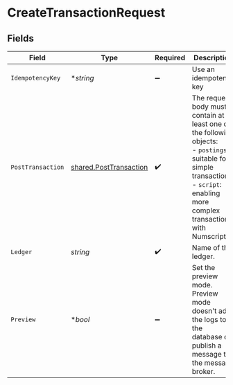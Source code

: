# CreateTransactionRequest


## Fields

| Field                                                                                                                                                                                  | Type                                                                                                                                                                                   | Required                                                                                                                                                                               | Description                                                                                                                                                                            | Example                                                                                                                                                                                |
| -------------------------------------------------------------------------------------------------------------------------------------------------------------------------------------- | -------------------------------------------------------------------------------------------------------------------------------------------------------------------------------------- | -------------------------------------------------------------------------------------------------------------------------------------------------------------------------------------- | -------------------------------------------------------------------------------------------------------------------------------------------------------------------------------------- | -------------------------------------------------------------------------------------------------------------------------------------------------------------------------------------- |
| `IdempotencyKey`                                                                                                                                                                       | **string*                                                                                                                                                                              | :heavy_minus_sign:                                                                                                                                                                     | Use an idempotency key                                                                                                                                                                 |                                                                                                                                                                                        |
| `PostTransaction`                                                                                                                                                                      | [shared.PostTransaction](../../models/shared/posttransaction.md)                                                                                                                       | :heavy_check_mark:                                                                                                                                                                     | The request body must contain at least one of the following objects:<br/>  - `postings`: suitable for simple transactions<br/>  - `script`: enabling more complex transactions with Numscript<br/> |                                                                                                                                                                                        |
| `Ledger`                                                                                                                                                                               | *string*                                                                                                                                                                               | :heavy_check_mark:                                                                                                                                                                     | Name of the ledger.                                                                                                                                                                    | ledger001                                                                                                                                                                              |
| `Preview`                                                                                                                                                                              | **bool*                                                                                                                                                                                | :heavy_minus_sign:                                                                                                                                                                     | Set the preview mode. Preview mode doesn't add the logs to the database or publish a message to the message broker.                                                                    | true                                                                                                                                                                                   |